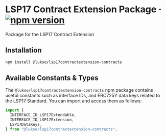 # LSP17 Contract Extension Package &middot; [![npm version](https://img.shields.io/npm/v/@lukso/lsp17contractextension-contracts.svg?style=flat)](https://www.npmjs.com/package/@lukso/lsp17contractextension-contracts)

Package for the LSP17 Contract Extension

## Installation

```bash
npm install @lukso/lsp17contractextension-contracts
```

## Available Constants & Types

The `@lukso/lsp17contractextension-contracts` npm package contains useful constants such as interface IDs, and ERC725Y data keys related to the LSP17 Standard. You can import and access them as follows:

```js
import {
  INTERFACE_ID_LSP17Extendable,
  INTERFACE_ID_LSP17Extension,
  LSP17DataKeys,
} from "@lukso/lsp17contractextension-contracts";
```
